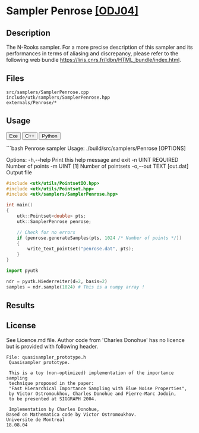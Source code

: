 # Sampler Penrose [[ODJ04]](https://cseweb.ucsd.edu/~ravir/6160/papers/importancesampling.pdf)

## Description

The N-Rooks sampler.
For a more precise description of this sampler and its performances in terms of aliasing and discrepancy, please refer to the following web bundle https://liris.cnrs.fr/ldbn/HTML_bundle/index.html.

## Files

```
src/samplers/SamplerPenrose.cpp  
include/utk/samplers/SamplerPenrose.hpp
externals/Penrose/*
```

## Usage

<button class="tablink exebutton" onclick="openCode('exe', this)" markdown="1">Exe</button> 
<button class="tablink cppbutton" onclick="openCode('cpp', this)" markdown="1">C++</button> 
<button class="tablink pybutton" onclick="openCode('py', this)" markdown="1">Python</button> 
<br/>
  

<div class="exe tabcontent">
```bash
Penrose sampler
Usage: ./build/src/samplers/Penrose [OPTIONS]

Options:
  -h,--help                   Print this help message and exit
  -n UINT REQUIRED            Number of points
  -m UINT [1]                 Number of pointsets
  -o,--out TEXT [out.dat]     Output file
</div>

<div class="cpp tabcontent">

```  cpp
#include <utk/utils/PointsetIO.hpp>
#include <utk/utils/Pointset.hpp>
#include <utk/samplers/SamplerPenrose.hpp>

int main()
{
    utk::Pointset<double> pts;
    utk::SamplerPenrose penrose;

    // Check for no errors
    if (penrose.generateSamples(pts, 1024 /* Number of points */))
    {
        write_text_pointset("penrose.dat", pts);
    }
}
```  

</div>

<div class="py tabcontent">

``` python
import pyutk

ndr = pyutk.Niederreiter(d=2, basis=2)
samples = ndr.sample(1024) # This is a numpy array !
```  

</div>

## Results

<div class="results"></div>
<script>
  window.addEventListener('DOMContentLoaded', function() { show_results(); }); 
</script>

## License

See Licence.md file. Author code from 'Charles Donohue' has no licence but is provided with following header.

```
File: quasisampler_prototype.h
 Quasisampler prototype.

 This is a toy (non-optimized) implementation of the importance sampling
 technique proposed in the paper:
 "Fast Hierarchical Importance Sampling with Blue Noise Properties",
 by Victor Ostromoukhov, Charles Donohue and Pierre-Marc Jodoin,
 to be presented at SIGGRAPH 2004.

 Implementation by Charles Donohue,
Based on Mathematica code by Victor Ostromoukhov.
Universite de Montreal
18.08.04
```